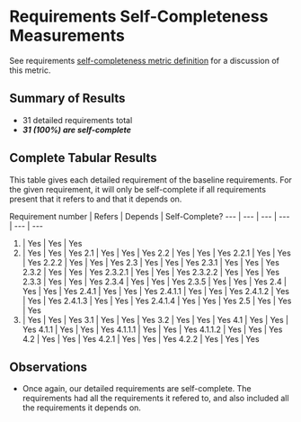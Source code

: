 # Requirements Self-Completeness Measurements

See requirements [self-completeness metric definition](../metric-definitions/requirements-self-completeness-metric.md) for a discussion of this metric.


## Summary of Results

* 31 detailed requirements total
* ***31 (100%) are self-complete***

## Complete Tabular Results

This table gives each detailed requirement of the baseline requirements. For the given requirement, it will only be self-complete if all requirements present that it refers to and that it depends on.

Requirement number | Refers | Depends | Self-Complete?
--- | --- | --- | --- | --- | ---
1. | Yes | Yes | Yes
2. | Yes | Yes | Yes
2.1 | Yes | Yes | Yes
2.2 | Yes | Yes | Yes
2.2.1 | Yes | Yes | Yes
2.2.2 | Yes | Yes | Yes
2.3 | Yes | Yes | Yes
2.3.1 | Yes | Yes | Yes
2.3.2 | Yes | Yes | Yes
2.3.2.1 | Yes | Yes | Yes
2.3.2.2 | Yes | Yes | Yes
2.3.3 | Yes | Yes | Yes
2.3.4 | Yes | Yes | Yes
2.3.5 | Yes | Yes | Yes
2.4 | Yes | Yes | Yes
2.4.1 | Yes | Yes | Yes
2.4.1.1 | Yes | Yes | Yes
2.4.1.2 | Yes | Yes | Yes
2.4.1.3 | Yes | Yes | Yes
2.4.1.4 | Yes | Yes | Yes
2.5 | Yes | Yes | Yes
3. | Yes | Yes | Yes
3.1 | Yes | Yes | Yes
3.2 | Yes | Yes | Yes
4.1 | Yes | Yes | Yes
4.1.1 | Yes | Yes | Yes
4.1.1.1 | Yes | Yes | Yes
4.1.1.2 | Yes | Yes | Yes
4.2 | Yes | Yes | Yes
4.2.1 | Yes | Yes | Yes
4.2.2 | Yes | Yes | Yes


## Observations

* Once again, our detailed requirements are self-complete. The requirements had all the requirements it refered to, and also included all the requirements it depends on. 

